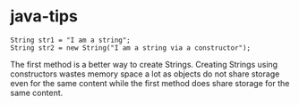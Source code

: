 # java-tips

```
String str1 = "I am a string";
String str2 = new String("I am a string via a constructor");
```
The first method is a better way to create Strings. Creating Strings using constructors wastes memory space a lot as objects do not share storage even for the same content while the first method does share storage for the same content.
